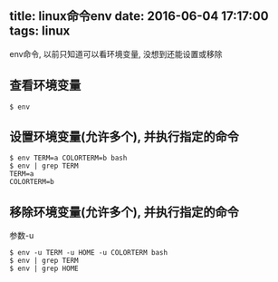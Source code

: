 title: linux命令env
date: 2016-06-04 17:17:00
tags: linux
---

env命令, 以前只知道可以看环境变量, 没想到还能设置或移除
<!--more-->

## 查看环境变量
```
$ env
```

## 设置环境变量(允许多个), 并执行指定的命令
```
$ env TERM=a COLORTERM=b bash
$ env | grep TERM
TERM=a
COLORTERM=b
```

## 移除环境变量(允许多个), 并执行指定的命令
参数-u
```
$ env -u TERM -u HOME -u COLORTERM bash
$ env | grep TERM
$ env | grep HOME
```

